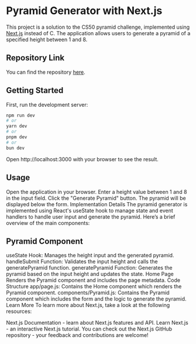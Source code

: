 # Pyramid Generator with Next.js

This project is a solution to the CS50 pyramid challenge, implemented using [Next.js](https://nextjs.org/) instead of C. The application allows users to generate a pyramid of a specified height between 1 and 8.

## Repository Link

You can find the repository [here](https://github.com/anayo-hub/next-pyramid-generator).

## Getting Started

First, run the development server:

```bash
npm run dev
# or
yarn dev
# or
pnpm dev
# or
bun dev
```

Open http://localhost:3000 with your browser to see the result.

## Usage

Open the application in your browser.
Enter a height value between 1 and 8 in the input field.
Click the "Generate Pyramid" button.
The pyramid will be displayed below the form.
Implementation Details
The pyramid generator is implemented using React's useState hook to manage state and event handlers to handle user input and generate the pyramid. Here’s a brief overview of the main components:

## Pyramid Component

useState Hook: Manages the height input and the generated pyramid.
handleSubmit Function: Validates the input height and calls the generatePyramid function.
generatePyramid Function: Generates the pyramid based on the input height and updates the state.
Home Page
Renders the Pyramid component and includes the page metadata.
Code Structure
app/page.js: Contains the Home component which renders the Pyramid component.
components/Pyramid.js: Contains the Pyramid component which includes the form and the logic to generate the pyramid.
Learn More
To learn more about Next.js, take a look at the following resources:

Next.js Documentation - learn about Next.js features and API.
Learn Next.js - an interactive Next.js tutorial.
You can check out the Next.js GitHub repository - your feedback and contributions are welcome!
